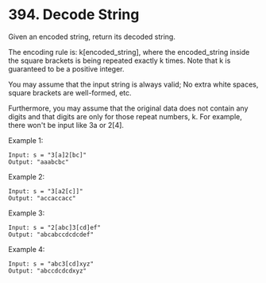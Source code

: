 # 394. Decode String

Given an encoded string, return its decoded string.

The encoding rule is: k[encoded_string], where the encoded_string inside the square brackets is being repeated exactly k times. Note that k is guaranteed to be a positive integer.

You may assume that the input string is always valid; No extra white spaces, square brackets are well-formed, etc.

Furthermore, you may assume that the original data does not contain any digits and that digits are only for those repeat numbers, k. For example, there won't be input like 3a or 2[4].

Example 1:

```
Input: s = "3[a]2[bc]"
Output: "aaabcbc"
```

Example 2:

```
Input: s = "3[a2[c]]"
Output: "accaccacc"
```

Example 3:

```
Input: s = "2[abc]3[cd]ef"
Output: "abcabccdcdcdef"
```

Example 4:

```
Input: s = "abc3[cd]xyz"
Output: "abccdcdcdxyz"
```
